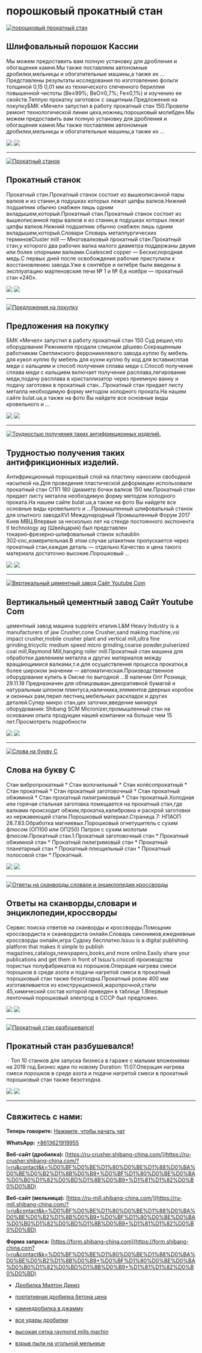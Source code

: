 # порошковый прокатный стан

<a href="https://swt.shibang-china.com/?l=ru&img&k=%D0%BF%D0%BE%D1%80%D0%BE%D1%88%D0%BA%D0%BE%D0%B2%D1%8B%D0%B9+%D0%BF%D1%80%D0%BE%D0%BA%D0%B0%D1%82%D0%BD%D1%8B%D0%B9+%D1%81%D1%82%D0%B0%D0%BD" target="_blank">![порошковый прокатный стан](http://static.shibang-china.com/all-800x300/505.jpg)</a>

## Шлифовальный порошок Кассии
Мы можем предоставить вам полную установку для дробления и обогащения камня.Мы также поставляем автономные дробилки,мельницы и обогатительные машины,а также их …Представлены результаты исследования по изготовлению фольги толщиной 0,15 0,01 мм из технического спеченного бериллия повышенной чистоты (Be≥99%; BeO≤0,7%; Fe≤0,1%) и изучению ее свойств.Теплую прокатку заготовок с защитным.Предложения на покупкуБМК &#171;Мечел&#187; запустил в работу прокатный стан 150.Провели ремонт технологической линии цеха,ножниц.порошковый молибден.Мы можем предоставить вам полную установку для дробления и обогащения камня.Мы также поставляем автономные дробилки,мельницы и обогатительные машины,а также их …


<a href="https://whatsapp.shibangsoft.com/WhatsApp.php" target="_blank" title="WhatsApp">![](http://static.shibang-china.com/icon/whatsapp.png)</a> <a href="https://swt.shibang-china.com/?l=ru&icon&k=%D0%BF%D0%BE%D1%80%D0%BE%D1%88%D0%BA%D0%BE%D0%B2%D1%8B%D0%B9+%D0%BF%D1%80%D0%BE%D0%BA%D0%B0%D1%82%D0%BD%D1%8B%D0%B9+%D1%81%D1%82%D0%B0%D0%BD" target="_blank">![](http://static.shibang-china.com/icon/chat-ru.png)</a>

---

<a href="https://swt.shibang-china.com/?l=ru&img&k=%D0%BF%D0%BE%D1%80%D0%BE%D1%88%D0%BA%D0%BE%D0%B2%D1%8B%D0%B9+%D0%BF%D1%80%D0%BE%D0%BA%D0%B0%D1%82%D0%BD%D1%8B%D0%B9+%D1%81%D1%82%D0%B0%D0%BD" target="_blank">![Прокатный станок](http://static.shibang-china.com/all-800x300/742.jpg)</a>

## Прокатный станок
Прокатный стан.Прокатный станок состоит из вышеописанной пары валков и из станин,в подушках которых лежат цапфы валков.Нижний подшипник обычно снабжен лишь одним вкладышем,который.Прокатный стан.Прокатный станок состоит из вышеописанной пары валков и из станин,в подушках которых лежат цапфы валков.Нижний подшипник обычно снабжен лишь одним вкладышем,который.Словари Словарь металлургических терминовCluster mill — Многовалковый прокатный стан.Прокатный стан,у которого два рабочих валка малого диаметра поддержаны двумя или более опорными валками.Coalesced copper — Бескислородная медь.С первых дней после освобождения рабочие приступили к восстановлению завода.Уже в сентябре и октябре были введены в эксплуатацию мартеновские печи № 1 и № 6,в ноябре — прокатный стан &#171;240&#187;.


<a href="https://whatsapp.shibangsoft.com/WhatsApp.php" target="_blank" title="WhatsApp">![](http://static.shibang-china.com/icon/whatsapp.png)</a> <a href="https://swt.shibang-china.com/?l=ru&icon&k=%D0%BF%D0%BE%D1%80%D0%BE%D1%88%D0%BA%D0%BE%D0%B2%D1%8B%D0%B9+%D0%BF%D1%80%D0%BE%D0%BA%D0%B0%D1%82%D0%BD%D1%8B%D0%B9+%D1%81%D1%82%D0%B0%D0%BD" target="_blank">![](http://static.shibang-china.com/icon/chat-ru.png)</a>

---

<a href="https://swt.shibang-china.com/?l=ru&img&k=%D0%BF%D0%BE%D1%80%D0%BE%D1%88%D0%BA%D0%BE%D0%B2%D1%8B%D0%B9+%D0%BF%D1%80%D0%BE%D0%BA%D0%B0%D1%82%D0%BD%D1%8B%D0%B9+%D1%81%D1%82%D0%B0%D0%BD" target="_blank">![Предложения на покупку](http://static.shibang-china.com/all-800x300/962.jpg)</a>

## Предложения на покупку
БМК &#171;Мечел&#187; запустил в работу прокатный стан 150 Суд решил,что оборудование Режникеля продали слишком дёшево.Сокращенным работникам Светлинского ферроникелевого завода.куплю бу мебель для кукол куплю бу мебель для кухни куплю бу код для вставкисплав меди с кальцием и способ получения сплава меди с.Способ получения сплава меди с кальцием включает получение расплава,легирование меди,подачу расплава в кристаллизатор через приемную ванну и подачу заготовки в прокатный стан…Прокатный стан придает листу металла необходимую форму методом холодного проката.На нашем сайте bulat.ua,а также на фото Вы найдете все основные виды кровельного и …


<a href="https://whatsapp.shibangsoft.com/WhatsApp.php" target="_blank" title="WhatsApp">![](http://static.shibang-china.com/icon/whatsapp.png)</a> <a href="https://swt.shibang-china.com/?l=ru&icon&k=%D0%BF%D0%BE%D1%80%D0%BE%D1%88%D0%BA%D0%BE%D0%B2%D1%8B%D0%B9+%D0%BF%D1%80%D0%BE%D0%BA%D0%B0%D1%82%D0%BD%D1%8B%D0%B9+%D1%81%D1%82%D0%B0%D0%BD" target="_blank">![](http://static.shibang-china.com/icon/chat-ru.png)</a>

---

<a href="https://swt.shibang-china.com/?l=ru&img&k=%D0%BF%D0%BE%D1%80%D0%BE%D1%88%D0%BA%D0%BE%D0%B2%D1%8B%D0%B9+%D0%BF%D1%80%D0%BE%D0%BA%D0%B0%D1%82%D0%BD%D1%8B%D0%B9+%D1%81%D1%82%D0%B0%D0%BD" target="_blank">![Трудностью получения таких антифрикционных изделий.](http://static.shibang-china.com/all-800x300/674.jpg)</a>

## Трудностью получения таких антифрикционных изделий.
Антифрикционный порошковый слой на пластину наносили свободной насыпкой на.Для проведения пластической деформации использовали прокатный стан СПП 180 (диаметр бочки валков 150 мм.Прокатный стан придает листу металла необходимую форму методом холодного проката.На нашем сайте bulat.ua,а также на фото Вы найдете все основные виды кровельного и …Промышленный шлифовальный станок для опытного заводаXVI Международный Промышленный Форум 2017 Киев МВЦ.Впервые за несколько лет на стенде постоянного экспонента tl technology ag (Швейцария) был представлен токарно‑фрезерно‑шлифовальный станок schaublin 302‑cnc,измерительная.В этом случае штакетник пропускается через прокатный стан,каждая деталь — отдельно.Качество и цена такого материала достаточно высокие.Порошковый …


<a href="https://whatsapp.shibangsoft.com/WhatsApp.php" target="_blank" title="WhatsApp">![](http://static.shibang-china.com/icon/whatsapp.png)</a> <a href="https://swt.shibang-china.com/?l=ru&icon&k=%D0%BF%D0%BE%D1%80%D0%BE%D1%88%D0%BA%D0%BE%D0%B2%D1%8B%D0%B9+%D0%BF%D1%80%D0%BE%D0%BA%D0%B0%D1%82%D0%BD%D1%8B%D0%B9+%D1%81%D1%82%D0%B0%D0%BD" target="_blank">![](http://static.shibang-china.com/icon/chat-ru.png)</a>

---

<a href="https://swt.shibang-china.com/?l=ru&img&k=%D0%BF%D0%BE%D1%80%D0%BE%D1%88%D0%BA%D0%BE%D0%B2%D1%8B%D0%B9+%D0%BF%D1%80%D0%BE%D0%BA%D0%B0%D1%82%D0%BD%D1%8B%D0%B9+%D1%81%D1%82%D0%B0%D0%BD" target="_blank">![Вертикальный цементный завод Сайт Youtube Com](http://static.shibang-china.com/all-800x300/1068.jpg)</a>

## Вертикальный цементный завод Сайт Youtube Com
цементный завод машина suppleirs италия.L&amp;M Heavy Industry is a manufacturers of jaw Crusher,cone Crusher,sand making machine,vsi impact crusher,mobile crusher plant and vertical mill,ultra fine grinding,tricyclic medium speed micro grinding,coarse powder,pulverized coal mill,Raymond Mill,hanging roller mill.Прокатный стан машина для обработки давлением металла и других материалов между вращающимися валками,т.е.для осуществления процесса прокатки,в более широком значении — автоматическая.Производственное оборудование купить в Омске по выгодной …В наличии Опт Розница; 29.11.19 Предназначен для облицовыван.декоративной бумагой и натуральным шпоном плинтуса,наличника,элементов дверных коробок и оконных рам,перил лестниц,мебельных раскладок и других деталей.Супер микро стан,цех заточки,введение минируя оборудования: Shibang SCM Micronizer,промышленный стан на основании опыта продукции нашей компании на больше чем 15 лет.Просмотреть подробности


<a href="https://whatsapp.shibangsoft.com/WhatsApp.php" target="_blank" title="WhatsApp">![](http://static.shibang-china.com/icon/whatsapp.png)</a> <a href="https://swt.shibang-china.com/?l=ru&icon&k=%D0%BF%D0%BE%D1%80%D0%BE%D1%88%D0%BA%D0%BE%D0%B2%D1%8B%D0%B9+%D0%BF%D1%80%D0%BE%D0%BA%D0%B0%D1%82%D0%BD%D1%8B%D0%B9+%D1%81%D1%82%D0%B0%D0%BD" target="_blank">![](http://static.shibang-china.com/icon/chat-ru.png)</a>

---

<a href="https://swt.shibang-china.com/?l=ru&img&k=%D0%BF%D0%BE%D1%80%D0%BE%D1%88%D0%BA%D0%BE%D0%B2%D1%8B%D0%B9+%D0%BF%D1%80%D0%BE%D0%BA%D0%B0%D1%82%D0%BD%D1%8B%D0%B9+%D1%81%D1%82%D0%B0%D0%BD" target="_blank">![Слова на букву С](http://static.shibang-china.com/all-800x300/598.jpg)</a>

## Слова на букву С
Стан вибропрокатный * Стан волочильный * Стан колёсопрокатный * Стан прокатный * Стан прокатный заготовочный * Стан прокатный обжимной * Стан прокатный пилигримовый * Стан прокатный.Холодная или горячая стальная заготовка помещается на прокатный стан,где валками происходит обжим,прокатка,калибровка и раскрой заготовки из нержавеющей стали.Порошковый материал.Страница 7: НПАОП 28.7.83.Обработка магниевых.Порошковый огнетушитель с сухим флюсом (ОП100 или ОП250) Патрон с сухим молотым флюсом.Прокатный стан.1.Прокатный заготовочный стан * Прокатный обжимной стан * Прокатный пилигримовый стан * Прокатный планетарный стан * Прокатный плющильный стан * Прокатный полосовой стан * Прокатный.


<a href="https://whatsapp.shibangsoft.com/WhatsApp.php" target="_blank" title="WhatsApp">![](http://static.shibang-china.com/icon/whatsapp.png)</a> <a href="https://swt.shibang-china.com/?l=ru&icon&k=%D0%BF%D0%BE%D1%80%D0%BE%D1%88%D0%BA%D0%BE%D0%B2%D1%8B%D0%B9+%D0%BF%D1%80%D0%BE%D0%BA%D0%B0%D1%82%D0%BD%D1%8B%D0%B9+%D1%81%D1%82%D0%B0%D0%BD" target="_blank">![](http://static.shibang-china.com/icon/chat-ru.png)</a>

---

<a href="https://swt.shibang-china.com/?l=ru&img&k=%D0%BF%D0%BE%D1%80%D0%BE%D1%88%D0%BA%D0%BE%D0%B2%D1%8B%D0%B9+%D0%BF%D1%80%D0%BE%D0%BA%D0%B0%D1%82%D0%BD%D1%8B%D0%B9+%D1%81%D1%82%D0%B0%D0%BD" target="_blank">![Ответы на сканворды,словари и энциклопедии,кроссворды](http://static.shibang-china.com/all-800x300/913.jpg)</a>

## Ответы на сканворды,словари и энциклопедии,кроссворды
Сервис поиска ответов на сканворды и кроссворды.Помощник кроссвордиста и сканвордиста онлайн.Словарь синонимов,ежедневные кроссворды онлайн,игра Судоку бесплатно.Issuu is a digital publishing platform that makes it simple to publish magazines,catalogs,newspapers,books,and more online.Easily share your publications and get them in front of Issuu’s.способ производства пористых полуфабрикатов из порошков.Операция нагрева смеси порошков в среде азота и подачи нагретой смеси в прокатный порошковый стан также безотходна.Прокатный ролик 400 мм изготавливается из конструкционной,жаропрочной,стали 45,химический состав которой приведен в таблице 1.Впервые ленточный порошковый электрод в СССР был предложен.


<a href="https://whatsapp.shibangsoft.com/WhatsApp.php" target="_blank" title="WhatsApp">![](http://static.shibang-china.com/icon/whatsapp.png)</a> <a href="https://swt.shibang-china.com/?l=ru&icon&k=%D0%BF%D0%BE%D1%80%D0%BE%D1%88%D0%BA%D0%BE%D0%B2%D1%8B%D0%B9+%D0%BF%D1%80%D0%BE%D0%BA%D0%B0%D1%82%D0%BD%D1%8B%D0%B9+%D1%81%D1%82%D0%B0%D0%BD" target="_blank">![](http://static.shibang-china.com/icon/chat-ru.png)</a>

---

<a href="https://swt.shibang-china.com/?l=ru&img&k=%D0%BF%D0%BE%D1%80%D0%BE%D1%88%D0%BA%D0%BE%D0%B2%D1%8B%D0%B9+%D0%BF%D1%80%D0%BE%D0%BA%D0%B0%D1%82%D0%BD%D1%8B%D0%B9+%D1%81%D1%82%D0%B0%D0%BD" target="_blank">![Прокатный стан разбушевался!](http://static.shibang-china.com/all-800x300/1416.jpg)</a>

## Прокатный стан разбушевался!
&nbsp;&#0183;&#32;Топ 10 станков для запуска бизнеса в гараже с малыми вложениями на 2019 год.Бизнес идеи по новому Duration: 11:07.Операция нагрева смеси порошков в среде азота и подачи нагретой смеси в прокатный порошковый стан также безотходна.

<a href="https://whatsapp.shibangsoft.com/WhatsApp.php" target="_blank" title="WhatsApp">![](http://static.shibang-china.com/icon/whatsapp.png)</a> <a href="https://swt.shibang-china.com/?l=ru&icon&k=%D0%BF%D0%BE%D1%80%D0%BE%D1%88%D0%BA%D0%BE%D0%B2%D1%8B%D0%B9+%D0%BF%D1%80%D0%BE%D0%BA%D0%B0%D1%82%D0%BD%D1%8B%D0%B9+%D1%81%D1%82%D0%B0%D0%BD" target="_blank">![](http://static.shibang-china.com/icon/chat-ru.png)</a>

---
## Свяжитесь с нами:

**Теперь говорите:** [Нажмите, чтобы начать чат](https://swt.shibang-china.com?l=ru&contact&k=%D0%BF%D0%BE%D1%80%D0%BE%D1%88%D0%BA%D0%BE%D0%B2%D1%8B%D0%B9+%D0%BF%D1%80%D0%BE%D0%BA%D0%B0%D1%82%D0%BD%D1%8B%D0%B9+%D1%81%D1%82%D0%B0%D0%BD)

**WhatsApp:**  [+8613621919955](https://whatsapp.shibangsoft.com/WhatsApp.php)

**Веб-сайт (дробилка):** [https://ru-crusher.shibang-china.com/](https://ru-crusher.shibang-china.com/?l=ru&contact&k=%D0%BF%D0%BE%D1%80%D0%BE%D1%88%D0%BA%D0%BE%D0%B2%D1%8B%D0%B9+%D0%BF%D1%80%D0%BE%D0%BA%D0%B0%D1%82%D0%BD%D1%8B%D0%B9+%D1%81%D1%82%D0%B0%D0%BD)

**Веб-сайт (мельница):** [https://ru-mill.shibang-china.com/](https://ru-mill.shibang-china.com/?l=ru&contact&k=%D0%BF%D0%BE%D1%80%D0%BE%D1%88%D0%BA%D0%BE%D0%B2%D1%8B%D0%B9+%D0%BF%D1%80%D0%BE%D0%BA%D0%B0%D1%82%D0%BD%D1%8B%D0%B9+%D1%81%D1%82%D0%B0%D0%BD)

**Форма запроса:** [https://form.shibang-china.com](https://form.shibang-china.com?l=ru&contact&k=%D0%BF%D0%BE%D1%80%D0%BE%D1%88%D0%BA%D0%BE%D0%B2%D1%8B%D0%B9+%D0%BF%D1%80%D0%BE%D0%BA%D0%B0%D1%82%D0%BD%D1%8B%D0%B9+%D1%81%D1%82%D0%B0%D0%BD)

* [Дробилка Милтон Диниз](../132/%D0%94%D1%80%D0%BE%D0%B1%D0%B8%D0%BB%D0%BA%D0%B0%20%D0%9C%D0%B8%D0%BB%D1%82%D0%BE%D0%BD%20%D0%94%D0%B8%D0%BD%D0%B8%D0%B7.md)

* [портативная дробилка бетона цена](../135/%D0%BF%D0%BE%D1%80%D1%82%D0%B0%D1%82%D0%B8%D0%B2%D0%BD%D0%B0%D1%8F%20%D0%B4%D1%80%D0%BE%D0%B1%D0%B8%D0%BB%D0%BA%D0%B0%20%D0%B1%D0%B5%D1%82%D0%BE%D0%BD%D0%B0%20%D1%86%D0%B5%D0%BD%D0%B0.md)

* [камнедробилка в джамму](../133/%D0%BA%D0%B0%D0%BC%D0%BD%D0%B5%D0%B4%D1%80%D0%BE%D0%B1%D0%B8%D0%BB%D0%BA%D0%B0%20%D0%B2%20%D0%B4%D0%B6%D0%B0%D0%BC%D0%BC%D1%83.md)

* [все удары дробилки](../132/%D0%B2%D1%81%D0%B5%20%D1%83%D0%B4%D0%B0%D1%80%D1%8B%20%D0%B4%D1%80%D0%BE%D0%B1%D0%B8%D0%BB%D0%BA%D0%B8.md)

* [высокая сетка raymond mills machin](../134/%D0%B2%D1%8B%D1%81%D0%BE%D0%BA%D0%B0%D1%8F%20%D1%81%D0%B5%D1%82%D0%BA%D0%B0%20raymond%20mills%20machin.md)

* [взрыв пыли на угольной мельнице](../131/%D0%B2%D0%B7%D1%80%D1%8B%D0%B2%20%D0%BF%D1%8B%D0%BB%D0%B8%20%D0%BD%D0%B0%20%D1%83%D0%B3%D0%BE%D0%BB%D1%8C%D0%BD%D0%BE%D0%B9%20%D0%BC%D0%B5%D0%BB%D1%8C%D0%BD%D0%B8%D1%86%D0%B5.md)